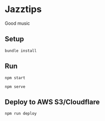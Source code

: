 # Jazztips

Good music

## Setup

    bundle install

## Run

    npm start

    npm serve

## Deploy to AWS S3/Cloudflare

    npm run deploy